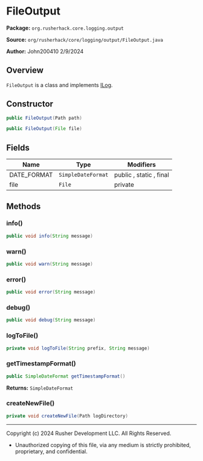 # FileOutput

**Package:** `org.rusherhack.core.logging.output`

**Source:** `org/rusherhack/core/logging/output/FileOutput.java`

**Author:** John200410 2/9/2024



## Overview

`FileOutput` is a class and implements [ILog](ILog.md).

## Constructor

```java
public FileOutput(Path path)
```

```java
public FileOutput(File file)
```

## Fields

| Name | Type | Modifiers |
|------|------|----------|
| DATE_FORMAT | `SimpleDateFormat` | public , static , final |
| file | `File` | private |


## Methods

### info()

```java
public void info(String message)
```

### warn()

```java
public void warn(String message)
```

### error()

```java
public void error(String message)
```

### debug()

```java
public void debug(String message)
```

### logToFile()

```java
private void logToFile(String prefix, String message)
```

### getTimestampFormat()

```java
public SimpleDateFormat getTimestampFormat()
```

**Returns:** `SimpleDateFormat`

### createNewFile()

```java
private void createNewFile(Path logDirectory)
```

---

Copyright (c) 2024 Rusher Development LLC. All Rights Reserved.
* Unauthorized copying of this file, via any medium is strictly prohibited, proprietary, and confidential.
